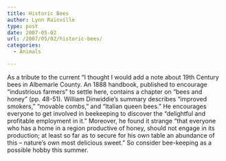 ```yaml
---
title: Historic Bees
author: Lynn Rainville
type: post
date: 2007-05-02
url: /2007/05/02/historic-bees/
categories:
  - Animals

---
```

As a tribute to the current &#8220;[](http://www.nytimes.com/2007/02/27/business/27bees.html?ex=1330232400&en=3aaa0148837b8977&ei=5088)I thought I would add a note about 19th Century bees in Albemarle County. An 1888 handbook, published to encourage &#8220;industrious farmers&#8221; to settle here, contains a chapter on &#8220;bees and honey&#8221; (pp. 48-51). William Dinwiddie&#8217;s summary describes &#8220;improved smokers,&#8221; &#8220;movable combs,&#8221; and &#8220;Italian queen bees.&#8221; He encourages everyone to get involved in beekeeping to discover the &#8220;delightful and profitable employment in it.&#8221; Moreover, he found it strange &#8220;that everyone who has a home in a region productive of honey, should not engage in its production; at least so far as to secure for his own table an abundance of this &#8211; nature&#8217;s own most delicious sweet.&#8221; So consider bee-keeping as a possible hobby this summer.

